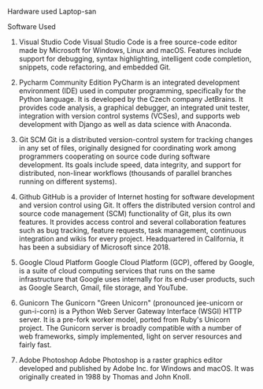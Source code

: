 Hardware used
Laptop-san

Software Used

1. Visual Studio Code
   Visual Studio Code is a free source-code editor made by Microsoft for Windows, 
   Linux and macOS. Features include support for debugging, syntax highlighting,
   intelligent code completion, snippets, code refactoring, and embedded Git.
   
2. Pycharm Community Edition
   PyCharm is an integrated development environment (IDE) used in computer programming,
   specifically for the Python language. It is developed by the Czech company JetBrains.
   It provides code analysis, a graphical debugger, an integrated unit tester,
   integration with version control systems (VCSes),
   and supports web development with Django as well as data science with Anaconda.

3. Git SCM
   Git is a distributed version-control system for tracking changes in any set of files,
   originally designed for coordinating work among programmers cooperating on source code
   during software development. Its goals include speed, data integrity, and support
   for distributed, non-linear workflows (thousands of parallel branches running on
   different systems).
   
4. Github
   GitHub is a provider of Internet hosting for software development and
   version control using Git. It offers the distributed version control and source code
   management (SCM) functionality of Git, plus its own features. It provides access 
   control and several collaboration features such as bug tracking, 
   feature requests, task management, continuous integration and wikis for every project.
   Headquartered in California, it has been a subsidiary of Microsoft since 2018.
   
5. Google Cloud Platform
   Google Cloud Platform (GCP), offered by Google, is a suite of cloud computing services
   that runs on the same infrastructure that Google uses internally for its end-user
   products, such as Google Search, Gmail, file storage, and YouTube.
   
6. Gunicorn
   The Gunicorn "Green Unicorn" (pronounced jee-unicorn or gun-i-corn) 
   is a Python Web Server Gateway Interface (WSGI) HTTP server. 
   It is a pre-fork worker model, ported from Ruby's Unicorn project. 
   The Gunicorn server is broadly compatible with a number of web frameworks, 
   simply implemented, light on server resources and fairly fast.

7. Adobe Photoshop
   Adobe Photoshop is a raster graphics editor developed and published by Adobe Inc.
   for Windows and macOS. It was originally created in 1988 by Thomas and John Knoll.


